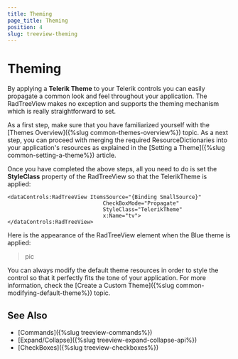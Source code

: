 ```yaml
---
title: Theming
page_title: Theming
position: 4
slug: treeview-theming
---
```


# Theming #

By applying a **Telerik Theme** to your Telerik controls you can easily propagate a common look and feel throughout your application. The RadTreeView makes no exception and supports the theming mechanism which is really straightforward to set. 

As a first step, make sure that you have familiarized yourself with the [Themes Overview]({%slug common-themes-overview%}) topic. As a next step, you can proceed with merging the required ResourceDictionaries into your application's resources as explained in the [Setting a Theme]({%slug common-setting-a-theme%}) article.

Once you have completed the above steps, all you need to do is set the **StyleClass** property of the RadTreeView so that the TelerikTheme is applied:

	<dataControls:RadTreeView ItemsSource="{Binding SmallSource}"
                                  CheckBoxMode="Propagate"
                                  StyleClass="TelerikTheme"
                                  x:Name="tv">
    </dataControls:RadTreeView>

Here is the appearance of the RadTreeView element when the Blue theme is applied:

> pic

You can always modify the default theme resources in order to style the control so that it perfectly fits the tone of your application. For more information, check the [Create a Custom Theme]({%slug common-modifying-default-theme%}) topic.

## See Also

* [Commands]({%slug treeview-commands%})
* [Expand/Collapse]({%slug treeview-expand-collapse-api%})
* [CheckBoxes]({%slug treeview-checkboxes%})